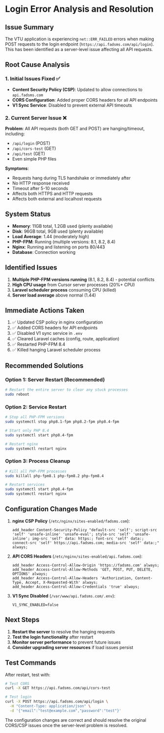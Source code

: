 # Login Error Analysis and Resolution

## Issue Summary
The VTU application is experiencing `net::ERR_FAILED` errors when making POST requests to the login endpoint (`https://api.fadsms.com/api/login`). This has been identified as a server-level issue affecting all API requests.

## Root Cause Analysis

### 1. Initial Issues Fixed ✅
- **Content Security Policy (CSP)**: Updated to allow connections to `api.fadsms.com`
- **CORS Configuration**: Added proper CORS headers for all API endpoints
- **V1 Sync Service**: Disabled to prevent external API timeouts

### 2. Current Server Issue ❌
**Problem**: All API requests (both GET and POST) are hanging/timeout, including:
- `/api/login` (POST)
- `/api/cors-test` (GET) 
- `/api/test` (GET)
- Even simple PHP files

**Symptoms**:
- Requests hang during TLS handshake or immediately after
- No HTTP response received
- Timeout after 5-10 seconds
- Affects both HTTPS and HTTP requests
- Affects both external and localhost requests

## System Status
- **Memory**: 11GB total, 1.2GB used (plenty available)
- **Disk**: 96GB total, 9GB used (plenty available)  
- **Load Average**: 1.44 (moderately high)
- **PHP-FPM**: Running (multiple versions: 8.1, 8.2, 8.4)
- **Nginx**: Running and listening on ports 80/443
- **Database**: Connection working

## Identified Issues
1. **Multiple PHP-FPM versions running** (8.1, 8.2, 8.4) - potential conflicts
2. **High CPU usage** from Cursor server processes (20%+ CPU)
3. **Laravel scheduler process** consuming CPU (killed)
4. **Server load average** above normal (1.44)

## Immediate Actions Taken
1. ✅ Updated CSP policy in nginx configuration
2. ✅ Added CORS headers for API endpoints  
3. ✅ Disabled V1 sync service in `.env`
4. ✅ Cleared Laravel caches (config, route, application)
5. ✅ Restarted PHP-FPM 8.4
6. ✅ Killed hanging Laravel scheduler process

## Recommended Solutions

### Option 1: Server Restart (Recommended)
```bash
# Restart the entire server to clear any stuck processes
sudo reboot
```

### Option 2: Service Restart
```bash
# Stop all PHP-FPM versions
sudo systemctl stop php8.1-fpm php8.2-fpm php8.4-fpm

# Start only PHP 8.4
sudo systemctl start php8.4-fpm

# Restart nginx
sudo systemctl restart nginx
```

### Option 3: Process Cleanup
```bash
# Kill all PHP-FPM processes
sudo killall php-fpm8.1 php-fpm8.2 php-fpm8.4

# Restart services
sudo systemctl start php8.4-fpm
sudo systemctl restart nginx
```

## Configuration Changes Made
1. **nginx CSP Policy** (`/etc/nginx/sites-enabled/fadsms.com`):
   ```nginx
   add_header Content-Security-Policy "default-src 'self'; script-src 'self' 'unsafe-inline' 'unsafe-eval'; style-src 'self' 'unsafe-inline'; img-src 'self' data: https:; font-src 'self' data:; connect-src 'self' https://api.fadsms.com; media-src 'self' data:;" always;
   ```

2. **API CORS Headers** (`/etc/nginx/sites-enabled/api.fadsms.com`):
   ```nginx
   add_header Access-Control-Allow-Origin 'https://fadsms.com' always;
   add_header Access-Control-Allow-Methods 'GET, POST, PUT, DELETE, OPTIONS' always;
   add_header Access-Control-Allow-Headers 'Authorization, Content-Type, Accept, X-Requested-With' always;
   add_header Access-Control-Allow-Credentials 'true' always;
   ```

3. **V1 Sync Disabled** (`/var/www/api.fadsms.com/.env`):
   ```
   V1_SYNC_ENABLED=false
   ```

## Next Steps
1. **Restart the server** to resolve the hanging requests
2. **Test the login functionality** after restart
3. **Monitor server performance** to prevent future issues
4. **Consider upgrading server resources** if load issues persist

## Test Commands
After restart, test with:
```bash
# Test CORS
curl -X GET https://api.fadsms.com/api/cors-test

# Test login
curl -X POST https://api.fadsms.com/api/login \
  -H "Content-Type: application/json" \
  -d '{"email":"test@example.com","password":"test"}'
```

The configuration changes are correct and should resolve the original CORS/CSP issues once the server-level problem is resolved.

